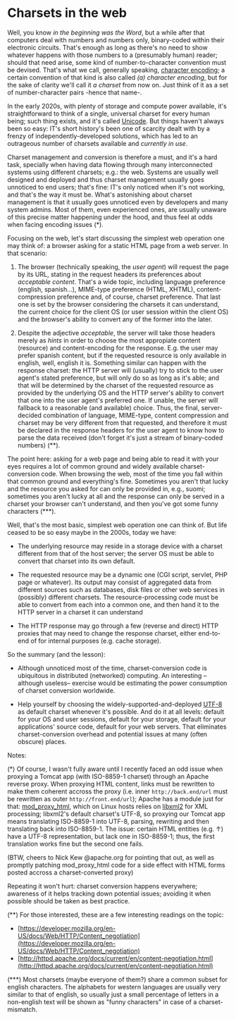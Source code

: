# Charsets in the web

Well, you know _in the beginning was the Word_, but a while after that computers deal with numbers and numbers only, binary-coded within their electronic circuits. That's enough as long as there's no need to show whatever happens with those numbers to a (presumably human) reader; should that need arise, some kind of number-to-character convention must be devised. That's what we call, generally speaking, [character encoding](https://en.wikipedia.org/wiki/Character_encoding); a certain convention of that kind is also called _(a) character encoding_, but for the sake of clarity we'll call it _a charset_ from now on. Just think of it as a set of number-character pairs  -hence that name-.

In the early 2020s, with plenty of storage and compute power available, it's straightforward to think of a single, universal charset for every human being; such thing exists, and it's called [Unicode](https://en.wikipedia.org/wiki/Unicode). But things haven't always been so easy: IT's short history's been one of scarcity dealt with by a frenzy of independently-developed solutions, which has led to an outrageous number of charsets available and _currently in use_. 

Charset management and conversion is therefore a must, and it's a hard task, specially when having data flowing through many interconnected systems using different charsets; e.g.: the web. Systems are usually well designed and deployed and thus charset management usually goes unnoticed to end users; that's fine: IT's only noticed when it's not working, and that's the way it must be. What's astonishing about charset management is that it usually goes unnoticed even by developers and many system admins. Most of them, even experienced ones, are usually unaware of this precise matter happening under the hood, and thus feel at odds when facing encoding issues (*).

Focusing on the web, let's start discussing the simplest web operation one may think of: a browser asking for a static HTML page from a web server. In that scenario:

1. The browser (technically speaking, the _user agent_) will request the page by its URL, stating in the request headers its preferences about _acceptable content_. That's a wide topic, including language preference (english, spanish...), MIME-type preference (HTML, XHTML), content-compression preference and, of course, charset preference. That last one is set by the browser considering the charsets it can understand, the current choice for the client OS (or user session within the client OS) and the browser's ability to convert any of the former into the later.

2. Despite the adjective _acceptable_, the server will take those headers merely as _hints_ in order to choose the most appropiate content (resource) and content-encoding for the response. E.g. the user may prefer spanish content, but if the requested resource is only available in english, well, english it is. Something similar can happen with the response charset: the HTTP server will (usually) try to stick to the user agent's stated preference, but will only do so as long as it's able; and that will be determined by the charset of the requested resource as provided by the underlying OS and the HTTP server's ability to convert that one into the user agent's preferred one. If unable, the server will fallback to a reasonable (and available) choice. Thus, the final, server-decided combination of language, MIME-type, content compression and charset may be very different from that requested, and therefore it must be declared in the response headers for the user agent to know how to parse the data received (don't forget it's just a stream of binary-coded numbers) (**).

The point here: asking for a web page and being able to read it with your eyes requires a lot of common ground and widely available charset-conversion code. When browsing the web, most of the time you fall within that common ground and everything's fine. Sometimes you aren't that lucky and the resource you asked for can only be provided in, e.g., suomi; sometimes you aren't lucky at all and the response can only be served in a charset your browser can't understand, and then you've got some funny characters (***).

Well, that's the most basic, simplest web operation one can think of. But life ceased to be so easy maybe in the 2000s, today we have:

* The underlying resource may reside in a storage device with a charset different from that of the host server; the server OS must be able to convert that charset into its own default.

* The requested resource may be a dynamic one (CGI script, servlet, PHP page or whatever). Its output may consist of aggregated data from different sources such as databases, disk files or other web services in (possibly) different charsets. The resource-processing code must be able to convert from each into a common one, and then hand it to the HTTP server in a charset it can understand

* The HTTP response may go through a few (reverse and direct) HTTP proxies that may need to change the response charset, either end-to-end of for internal purposes (e.g. cache storage).

So the summary (and the lesson):

* Although unnoticed most of the time, charset-conversion code is ubiquitous in distributed (networked) computing. An interesting –although useless– exercise would be estimating the power consumption of charset conversion worldwide.

* Help yourself by choosing the widely-supported-and-deployed [UTF-8](https://en.wikipedia.org/wiki/UTF-8) as default charset whenever it's possible. And do it at all levels: default for your OS and user sessions, default for your storage, default for your applications' source code, default for your web servers. That eliminates charset-conversion overhead and potential issues at many (often obscure) places.

Notes:

(*) Of course, I wasn't fully aware until I recently faced an odd issue when proxying a Tomcat app (with ISO-8859-1 charset) through an Apache reverse proxy. When proxying HTML content, links must be rewritten to make them coherent accross the proxy (i.e. inner `http://back.end/url` must be rewritten as outer `http://front.end/url`); Apache has a module just for that: [mod_proxy_html](https://httpd.apache.org/docs/2.4/mod/mod_proxy_html.html), which on Linux hosts relies on [libxml2](http://xmlsoft.org/) for XML processing; libxml2's default charset's UTF-8, so proxying our Tomcat app means translating ISO-8859-1 into UTF-8, parsing, rewriting and then translating back into ISO-8859-1. The issue: certain HTML entities (e.g. &uarr;) have a UTF-8 representation, but lack one in ISO-8859-1; thus, the first translation works fine but the second one fails. 

(BTW, cheers to Nick Kew @apache.org for pointing that out, as well as promptly patching mod_proxy_html code for a side effect with HTML forms posted accross a charset-converted proxy) 

Repeating it won't hurt: charset conversion happens everywhere; awareness of it helps tracking down potential issues; avoiding it when possible should be taken as best practice.

(**) For those interested, these are a few interesting readings on the topic:

* [https://developer.mozilla.org/en-US/docs/Web/HTTP/Content_negotiation](https://developer.mozilla.org/en-US/docs/Web/HTTP/Content_negotiation)
* [http://httpd.apache.org/docs/current/en/content-negotiation.html](http://httpd.apache.org/docs/current/en/content-negotiation.html)

(***) Most charsets (maybe everyone of them?) share a common subset for english characters. The alphabets for western languages are usually very similar to that of english, so usually just a small percentage of letters in a non-english text will be shown as "funny characters" in case of a charset-mismatch.

